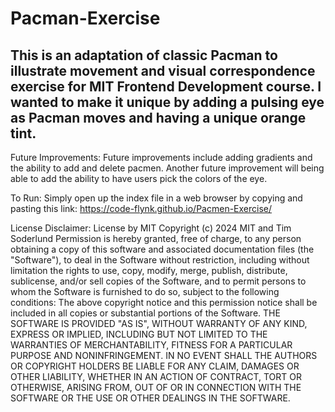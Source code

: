# Pacman-Exercise
## This is an adaptation of classic Pacman to illustrate movement and visual correspondence exercise for MIT Frontend Development course. I wanted to make it unique by adding a pulsing eye as Pacman moves and having a unique orange tint.

Future Improvements: Future improvements include adding gradients and the ability to add and delete pacmen.  Another future improvement will being able to add the ability to have users pick the colors of the eye.

To Run: Simply open up the index file in a web browser by copying and pasting this link: https://code-flynk.github.io/Pacmen-Exercise/

License Disclaimer: License by MIT Copyright (c) 2024 MIT and Tim Soderlund Permission is hereby granted, free of charge, to any person obtaining a copy of this software and associated documentation files (the "Software"), to deal in the Software without restriction, including without limitation the rights to use, copy, modify, merge, publish, distribute, sublicense, and/or sell copies of the Software, and to permit persons to whom the Software is furnished to do so, subject to the following conditions: The above copyright notice and this permission notice shall be included in all copies or substantial portions of the Software. THE SOFTWARE IS PROVIDED "AS IS", WITHOUT WARRANTY OF ANY KIND, EXPRESS OR IMPLIED, INCLUDING BUT NOT LIMITED TO THE WARRANTIES OF MERCHANTABILITY, FITNESS FOR A PARTICULAR PURPOSE AND NONINFRINGEMENT. IN NO EVENT SHALL THE AUTHORS OR COPYRIGHT HOLDERS BE LIABLE FOR ANY CLAIM, DAMAGES OR OTHER LIABILITY, WHETHER IN AN ACTION OF CONTRACT, TORT OR OTHERWISE, ARISING FROM, OUT OF OR IN CONNECTION WITH THE SOFTWARE OR THE USE OR OTHER DEALINGS IN THE SOFTWARE.
